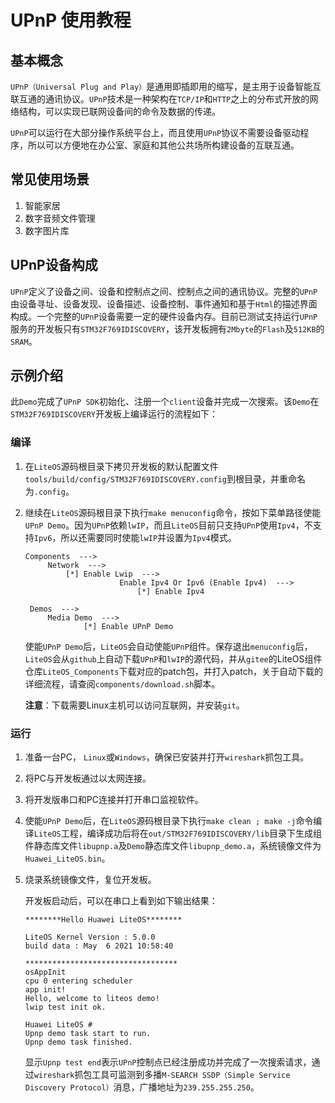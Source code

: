 # UPnP 使用教程

## 基本概念

`UPnP（Universal Plug and Play）`是通用即插即用的缩写，是主用于设备智能互联互通的通讯协议。`UPnP`技术是一种架构在`TCP/IP`和`HTTP`之上的分布式开放的网络结构，可以实现已联网设备间的命令及数据的传递。

`UPnP`可以运行在大部分操作系统平台上，而且使用`UPnP`协议不需要设备驱动程序，所以可以方便地在办公室、家庭和其他公共场所构建设备的互联互通。


## 常见使用场景

1. 智能家居
2. 数字音频文件管理
3. 数字图片库

## UPnP设备构成

`UPnP`定义了设备之间、设备和控制点之间、控制点之间的通讯协议。完整的`UPnP`由设备寻址、设备发现、设备描述、设备控制、事件通知和基于`Html`的描述界面构成。一个完整的`UPnP`设备需要一定的硬件设备内存。目前已测试支持运行`UPnP`服务的开发板只有`STM32F769IDISCOVERY`，该开发板拥有`2Mbyte`的`Flash`及`512KB`的`SRAM`。

## 示例介绍

此`Demo`完成了`UPnP SDK`初始化、注册一个`client`设备并完成一次搜索。该`Demo`在`STM32F769IDISCOVERY`开发板上编译运行的流程如下：

### 编译

1. 在`LiteOS`源码根目录下拷贝开发板的默认配置文件`tools/build/config/STM32F769IDISCOVERY.config`到根目录，并重命名为`.config`。

2. 继续在`LiteOS`源码根目录下执行`make menuconfig`命令，按如下菜单路径使能`UPnP Demo`。因为`UPnP`依赖`lwIP`，而且`LiteOS`目前只支持`UPnP`使用`Ipv4`，不支持`Ipv6`，所以还需要同时使能`lwIP`并设置为`Ipv4`模式。

   ```
   Components  --->
        Network  --->
            [*] Enable Lwip  --->
                        Enable Ipv4 Or Ipv6 (Enable Ipv4)  --->
                            [*] Enable Ipv4
    
    Demos  --->
        Media Demo  --->
                [*] Enable UPnP Demo
   ```

   使能`UPnP Demo`后，`LiteOS`会自动使能`UPnP`组件。保存退出`menuconfig`后，`LiteOS`会从`github`上自动下载`UPnP`和`lwIP`的源代码，并从`gitee`的LiteOS组件仓库`LiteOS_Components`下载对应的patch包，并打入patch，关于自动下载的详细流程，请查阅`components/download.sh`脚本。

   **注意**：下载需要Linux主机可以访问互联网，并安装`git`。

### 运行

1. 准备一台PC， `Linux`或`Windows`，确保已安装并打开`wireshark`抓包工具。
2. 将PC与开发板通过以太网连接。
3. 将开发版串口和PC连接并打开串口监视软件。
4. 使能`UPnP Demo`后，在`LiteOS`源码根目录下执行`make clean ; make -j`命令编译`LiteOS`工程，编译成功后将在`out/STM32F769IDISCOVERY/lib`目录下生成组件静态库文件`libupnp.a`及`Demo`静态库文件`libupnp_demo.a`，系统镜像文件为`Huawei_LiteOS.bin`。
5. 烧录系统镜像文件，复位开发板。

    开发板启动后，可以在串口上看到如下输出结果：
    ```
    ********Hello Huawei LiteOS********

    LiteOS Kernel Version : 5.0.0
    build data : May  6 2021 10:58:40

    **********************************
    osAppInit
    cpu 0 entering scheduler
    app init!
    Hello, welcome to liteos demo!
    lwip test init ok.

    Huawei LiteOS # 
    Upnp demo task start to run.
    Upnp demo task finished.
    ```
    显示`Upnp test end`表示`UPnP`控制点已经注册成功并完成了一次搜索请求，通过`wireshark`抓包工具可监测到多播`M-SEARCH SSDP（Simple Service Discovery Protocol）`消息，广播地址为`239.255.255.250`。
